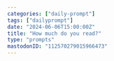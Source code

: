 ```yaml
---
categories: ["daily-prompt"]
tags: ["dailyprompt"]
date: "2024-06-06T15:00:00Z"
title: "How much do you read?"
type: "prompts"
mastodonID: "112570279015966473"
---
```

